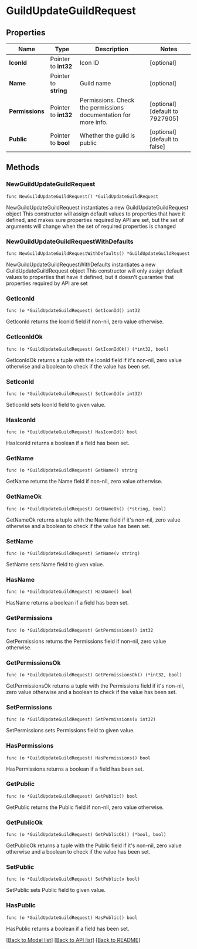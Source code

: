 # GuildUpdateGuildRequest

## Properties

Name | Type | Description | Notes
------------ | ------------- | ------------- | -------------
**IconId** | Pointer to **int32** | Icon ID | [optional] 
**Name** | Pointer to **string** | Guild name | [optional] 
**Permissions** | Pointer to **int32** | Permissions. Check the permissions documentation for more info. | [optional] [default to 7927905]
**Public** | Pointer to **bool** | Whether the guild is public | [optional] [default to false]

## Methods

### NewGuildUpdateGuildRequest

`func NewGuildUpdateGuildRequest() *GuildUpdateGuildRequest`

NewGuildUpdateGuildRequest instantiates a new GuildUpdateGuildRequest object
This constructor will assign default values to properties that have it defined,
and makes sure properties required by API are set, but the set of arguments
will change when the set of required properties is changed

### NewGuildUpdateGuildRequestWithDefaults

`func NewGuildUpdateGuildRequestWithDefaults() *GuildUpdateGuildRequest`

NewGuildUpdateGuildRequestWithDefaults instantiates a new GuildUpdateGuildRequest object
This constructor will only assign default values to properties that have it defined,
but it doesn't guarantee that properties required by API are set

### GetIconId

`func (o *GuildUpdateGuildRequest) GetIconId() int32`

GetIconId returns the IconId field if non-nil, zero value otherwise.

### GetIconIdOk

`func (o *GuildUpdateGuildRequest) GetIconIdOk() (*int32, bool)`

GetIconIdOk returns a tuple with the IconId field if it's non-nil, zero value otherwise
and a boolean to check if the value has been set.

### SetIconId

`func (o *GuildUpdateGuildRequest) SetIconId(v int32)`

SetIconId sets IconId field to given value.

### HasIconId

`func (o *GuildUpdateGuildRequest) HasIconId() bool`

HasIconId returns a boolean if a field has been set.

### GetName

`func (o *GuildUpdateGuildRequest) GetName() string`

GetName returns the Name field if non-nil, zero value otherwise.

### GetNameOk

`func (o *GuildUpdateGuildRequest) GetNameOk() (*string, bool)`

GetNameOk returns a tuple with the Name field if it's non-nil, zero value otherwise
and a boolean to check if the value has been set.

### SetName

`func (o *GuildUpdateGuildRequest) SetName(v string)`

SetName sets Name field to given value.

### HasName

`func (o *GuildUpdateGuildRequest) HasName() bool`

HasName returns a boolean if a field has been set.

### GetPermissions

`func (o *GuildUpdateGuildRequest) GetPermissions() int32`

GetPermissions returns the Permissions field if non-nil, zero value otherwise.

### GetPermissionsOk

`func (o *GuildUpdateGuildRequest) GetPermissionsOk() (*int32, bool)`

GetPermissionsOk returns a tuple with the Permissions field if it's non-nil, zero value otherwise
and a boolean to check if the value has been set.

### SetPermissions

`func (o *GuildUpdateGuildRequest) SetPermissions(v int32)`

SetPermissions sets Permissions field to given value.

### HasPermissions

`func (o *GuildUpdateGuildRequest) HasPermissions() bool`

HasPermissions returns a boolean if a field has been set.

### GetPublic

`func (o *GuildUpdateGuildRequest) GetPublic() bool`

GetPublic returns the Public field if non-nil, zero value otherwise.

### GetPublicOk

`func (o *GuildUpdateGuildRequest) GetPublicOk() (*bool, bool)`

GetPublicOk returns a tuple with the Public field if it's non-nil, zero value otherwise
and a boolean to check if the value has been set.

### SetPublic

`func (o *GuildUpdateGuildRequest) SetPublic(v bool)`

SetPublic sets Public field to given value.

### HasPublic

`func (o *GuildUpdateGuildRequest) HasPublic() bool`

HasPublic returns a boolean if a field has been set.


[[Back to Model list]](../README.md#documentation-for-models) [[Back to API list]](../README.md#documentation-for-api-endpoints) [[Back to README]](../README.md)


